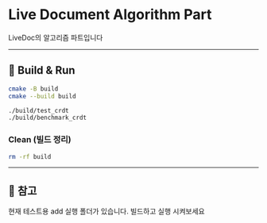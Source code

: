 # Live Document Algorithm Part

LiveDoc의 알고리즘 파트입니다

---

## 🔧 Build & Run
```bash
cmake -B build
cmake --build build

./build/test_crdt
./build/benchmark_crdt
```

### Clean (빌드 정리)
```bash
rm -rf build
```

---

## 📌 참고

현재 테스트용 add 실행 폴더가 있습니다.
빌드하고 실행 시켜보세요